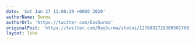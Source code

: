 ```yaml
---
date: 'Sat Jun 27 11:00:19 +0000 2020'
authorName: Surma
authorUrl: 'https://twitter.com/DasSurma'
originalPost: 'https://twitter.com/DasSurma/status/1276832729389301760'
layout: like
---
```

